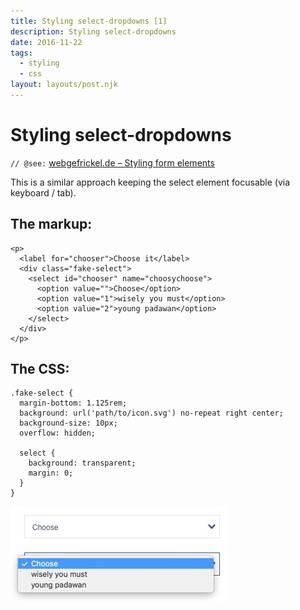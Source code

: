 ```yaml
---
title: Styling select-dropdowns [1]
description: Styling select-dropdowns
date: 2016-11-22
tags:
  - styling
  - css
layout: layouts/post.njk
---
```

# Styling select-dropdowns

`// @see:` [webgefrickel.de – Styling form elements](https://webgefrickel.de/blog/styling-form-elements)

This is a similar approach keeping the select element focusable (via keyboard / tab).

## The markup:

```
<p>
  <label for="chooser">Choose it</label>
  <div class="fake-select">
    <select id="chooser" name="choosychoose">
      <option value="">Choose</option>
      <option value="1">wisely you must</option>
      <option value="2">young padawan</option>
    </select>
  </div>
</p>
```

## The CSS:

```
.fake-select {
  margin-bottom: 1.125rem;
  background: url('path/to/icon.svg') no-repeat right center;
  background-size: 10px;
  overflow: hidden;

  select {
    background: transparent;
    margin: 0;
  }
}
```

![Styling Choose](/img/choose.jpg)
